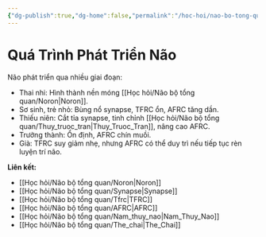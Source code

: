 ```yaml
---
{"dg-publish":true,"dg-home":false,"permalink":"/hoc-hoi/nao-bo-tong-quan/qua-trinh-phat-trien-nao/","dgPassFrontmatter":true,"noteIcon":"","updated":"2025-01-14T22:28:16.627+07:00"}
---
```


# Quá Trình Phát Triển Não

Não phát triển qua nhiều giai đoạn:  
- Thai nhi: Hình thành nền móng [[Học hỏi/Não bộ tổng quan/Noron\|Noron]].
- Sơ sinh, trẻ nhỏ: Bùng nổ synapse, TFRC ổn, AFRC tăng dần.
- Thiếu niên: Cắt tỉa synapse, tinh chỉnh [[Học hỏi/Não bộ tổng quan/Thuy_truoc_tran\|Thuy_Truoc_Tran]], nâng cao AFRC.
- Trưởng thành: Ổn định, AFRC chín muồi.
- Già: TFRC suy giảm nhẹ, nhưng AFRC có thể duy trì nếu tiếp tục rèn luyện trí não.

**Liên kết:**
- [[Học hỏi/Não bộ tổng quan/Noron\|Noron]]
- [[Học hỏi/Não bộ tổng quan/Synapse\|Synapse]]
- [[Học hỏi/Não bộ tổng quan/Tfrc\|TFRC]]
- [[Học hỏi/Não bộ tổng quan/AFRC\|AFRC]]
- [[Học hỏi/Não bộ tổng quan/Nam_thuy_nao\|Nam_Thuy_Nao]]
- [[Học hỏi/Não bộ tổng quan/The_chai\|The_Chai]]